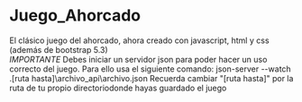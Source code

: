 # Juego_Ahorcado
El clásico juego del ahorcado, ahora creado con javascript, html y css (además de bootstrap 5.3)<br>
*IMPORTANTE* Debes iniciar un servidor json para poder hacer un uso correcto del juego. Para ello usa el siguiente comando:
json-server --watch .\[ruta hasta]\archivo_api\archivo.json 
Recuerda cambiar "[ruta hasta]" por la ruta de tu propio directoriodonde hayas guardado el juego
